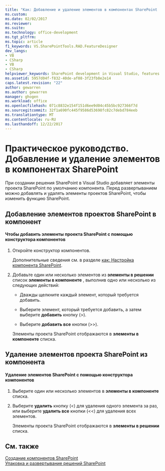 ```yaml
---
title: "Как: Добавление и удаление элементов в компонентах SharePoint | Документы Microsoft"
ms.custom: 
ms.date: 02/02/2017
ms.reviewer: 
ms.suite: 
ms.technology: office-development
ms.tgt_pltfrm: 
ms.topic: article
f1_keywords: VS.SharePointTools.RAD.FeatureDesigner
dev_langs:
- VB
- CSharp
- VB
- CSharp
helpviewer_keywords: SharePoint development in Visual Studio, features
ms.assetid: 5957d04f-f832-40de-af08-3f23fb8e2e14
caps.latest.revision: "22"
author: gewarren
ms.author: gewarren
manager: ghogen
ms.workload: office
ms.openlocfilehash: 071c8832e154f151d6ee9d04c45b5bc927366f7d
ms.sourcegitcommit: 32f1a690fc445f9586d53698fc82c7debd784eeb
ms.translationtype: MT
ms.contentlocale: ru-RU
ms.lasthandoff: 12/22/2017
---
```

# <a name="how-to-add-and-remove-items-to-sharepoint-features"></a>Практическое руководство. Добавление и удаление элементов в компонентах SharePoint
  При создании решения SharePoint в Visual Studio добавляет элементы проекта SharePoint по умолчанию компонента. Перед развертыванием можно добавлять и удалять элементы проектов SharePoint, чтобы изменить функцию SharePoint.  
  
## <a name="adding-sharepoint-project-items-to-a-feature"></a>Добавление элементов проектов SharePoint в компонент  
  
#### <a name="to-add-sharepoint-project-items-with-the-feature-designer"></a>Чтобы добавить элементы проекта SharePoint с помощью конструктора компонентов  
  
1.  Откройте конструктор компонентов.  
  
     Дополнительные сведения см. в разделе [как: Настройка компонента SharePoint](../sharepoint/how-to-customize-a-sharepoint-feature.md).  
  
2.  Добавьте один или несколько элементов из **элементы в решении** список **элементы в компоненте** , выполнив одно или несколько из следующих действий:  
  
    -   Дважды щелкните каждый элемент, который требуется добавить.  
  
    -   Выберите элемент, который требуется добавить, а затем выберите **добавить** кнопку (>).  
  
    -   Выберите **добавить все** кнопки (>>).  
  
     Элементы проекта SharePoint отображаются в **элементы в компоненте** списка.  
  
## <a name="removing-sharepoint-project-items-from-a-feature"></a>Удаление элементов проекта SharePoint из компонента  
  
#### <a name="to-remove-sharepoint-items-with-the-feature-designer"></a>Удаление элементов SharePoint с помощью конструктора компонентов  
  
1.  Выберите один или несколько элементов в **элементы в компоненте** списка.  
  
2.  Выберите **удалить** кнопку (<) для удаления одного элемента за раз, или выберите **удалить все** кнопки (<<) для удаления всех элементов.  
  
     Элементы проекта SharePoint отображаются в **элементы в решении** списка.  
  
## <a name="see-also"></a>См. также  
 [Создание компонентов SharePoint](../sharepoint/creating-sharepoint-features.md)   
 [Упаковка и развертывание решений SharePoint](../sharepoint/packaging-and-deploying-sharepoint-solutions.md)  
  
  